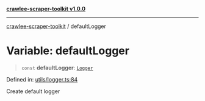 [**crawlee-scraper-toolkit v1.0.0**](../README.md)

***

[crawlee-scraper-toolkit](../globals.md) / defaultLogger

# Variable: defaultLogger

> `const` **defaultLogger**: [`Logger`](../interfaces/Logger.md)

Defined in: [utils/logger.ts:84](https://github.com/devalexanderdaza/crawlee-scraper-toolkit/blob/main/src/utils/logger.ts#L84)

Create default logger
